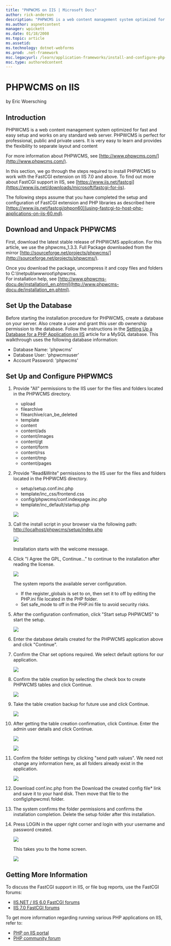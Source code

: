 ```yaml
---
title: "PHPWCMS on IIS | Microsoft Docs"
author: rick-anderson
description: "PHPWCMS is a web content management system optimized for fast and easy setup and works on any standard web server. PHPWCMS is perfect for professional, publi..."
ms.author: aspnetcontent
manager: wpickett
ms.date: 01/18/2008
ms.topic: article
ms.assetid: 
ms.technology: dotnet-webforms
ms.prod: .net-framework
msc.legacyurl: /learn/application-frameworks/install-and-configure-php-applications-on-iis/phpwcms-on-iis
msc.type: authoredcontent
---
```

PHPWCMS on IIS
====================
by Eric Woersching

## Introduction

PHPWCMS is a web content management system optimized for fast and easy setup and works on any standard web server. PHPWCMS is perfect for professional, public and private users. It is very easy to learn and provides the flexibility to separate layout and content

For more information about PHPWCMS, see [http://www.phpwcms.com/](http://www.phpwcms.com/).

In this section, we go through the steps required to install PHPWCMS to work with the FastCGI extension on IIS 7.0 and above. To find out more about FastCGI support in IIS, see [https://www.iis.net/fastcgi](https://www.iis.net/downloads/microsoft/fastcgi-for-iis).

The following steps assume that you have completed the setup and configuration of FastCGI extension and PHP libraries as described here [https://www.iis.net/fastcgi/phpon60](using-fastcgi-to-host-php-applications-on-iis-60.md).

## Download and Unpack PHPWCMS

First, download the latest stable release of PHPWCMS application. For this article, we use the phpwcms\_1.3.3. Full Package downloaded from the mirror [http://sourceforge.net/projects/phpwcms/](http://sourceforge.net/projects/phpwcms/).

Once you download the package, uncompress it and copy files and folders to C:\Inetpub\wwwroot\phpwcms.  
For installation help, see [http://www.phpwcms-docu.de/installation\_en.phtml](http://www.phpwcms-docu.de/installation_en.phtml).

## Set Up the Database

Before starting the installation procedure for PHPWCMS, create a database on your server. Also create a user and grant this user db ownership permission to the database. Follow the instructions in the [Setting Up a Database for a PHP Application on IIS](../install-and-configure-php-on-iis/setting-up-a-database-for-a-php-application-on-iis.md) article for a MySQL database. This walkthrough uses the following database information:

- Database Name: 'phpwcms'
- Database User: 'phpwcmsuser'
- Account Password: 'phpwcms'

## Set Up and Configure PHPWMCS

1. Provide "All" permissions to the IIS user for the files and folders located in the PHPWCMS directory.  

    - upload
    - filearchive
    - filearchive/can\_be\_deleted
    - template
    - content
    - content/ads
    - content/images
    - content/gt
    - content/form
    - content/rss
    - content/tmp
    - content/pages
2. Provide "Read&amp;Write" permissions to the IIS user for the files and folders located in the PHPWCMS directory.  

    - setup/setup.conf.inc.php
    - template/inc\_css/frontend.css
    - config/phpwcms/conf.indexpage.inc.php
    - template/inc\_default/startup.php

    [![](phpwcms-on-iis/_static/image2.jpg)](phpwcms-on-iis/_static/image1.jpg)
3. Call the install script in your browser via the following path: [http://localhost/phpwcms/setup/index.php](http://localhost/phpwcms/setup/index.php)  

    [![](phpwcms-on-iis/_static/image4.jpg)](phpwcms-on-iis/_static/image3.jpg)

    Installation starts with the welcome message.
4. Click "I Agree the GPL, Continue…" to continue to the installation after reading the license.  

    [![](phpwcms-on-iis/_static/image6.jpg)](phpwcms-on-iis/_static/image5.jpg)

    The system reports the available server configuration.

    - If the register\_globals is set to on, then set it to off by editing the PHP.ini file located in the PHP folder.
    - Set safe\_mode to off in the PHP.ini file to avoid security risks.
5. After the configuration confirmation, click "Start setup PHPWCMS" to start the setup.  

    [![](phpwcms-on-iis/_static/image8.jpg)](phpwcms-on-iis/_static/image7.jpg)
6. Enter the database details created for the PHPWCMS application above and click "Continue".
7. Confirm the Char set options required. We select default options for our application.  

    [![](phpwcms-on-iis/_static/image10.jpg)](phpwcms-on-iis/_static/image9.jpg)
8. Confirm the table creation by selecting the check box to create PHPWCMS tables and click Continue.  

    [![](phpwcms-on-iis/_static/image12.jpg)](phpwcms-on-iis/_static/image11.jpg)
9. Take the table creation backup for future use and click Continue.  

    [![](phpwcms-on-iis/_static/image14.jpg)](phpwcms-on-iis/_static/image13.jpg)
10. After getting the table creation confirmation, click Continue. Enter the admin user details and click Continue.  

    [![](phpwcms-on-iis/_static/image16.jpg)](phpwcms-on-iis/_static/image15.jpg)

    [![](phpwcms-on-iis/_static/image18.jpg)](phpwcms-on-iis/_static/image17.jpg)
11. Confirm the folder settings by clicking "send path values". We need not change any information here, as all folders already exist in the application.  

    [![](phpwcms-on-iis/_static/image20.jpg)](phpwcms-on-iis/_static/image19.jpg)
12. Download conf.inc.php from the Download the created config file\* link and save it to your hard disk. Then move that file to the config\phpwcms\ folder.
13. The system confirms the folder permissions and confirms the installation completion. Delete the setup folder after this installation.
14. Press LOGIN in the upper right corner and login with your username and password created.  

    [![](phpwcms-on-iis/_static/image22.jpg)](phpwcms-on-iis/_static/image21.jpg)

    This takes you to the home screen.

    [![](phpwcms-on-iis/_static/image24.jpg)](phpwcms-on-iis/_static/image23.jpg)

## Getting More Information

To discuss the FastCGI support in IIS, or file bug reports, use the FastCGI forums:

- [IIS.NET / IIS 6.0 FastCGI forums](https://forums.iis.net/1103.aspx)
- [IIS 7.0 FastCGI forums](https://forums.iis.net/1104.aspx)

To get more information regarding running various PHP applications on IIS, refer to:

- [PHP on IIS portal](https://php.iis.net/)
- [PHP community forum](https://forums.iis.net/1102.aspx)